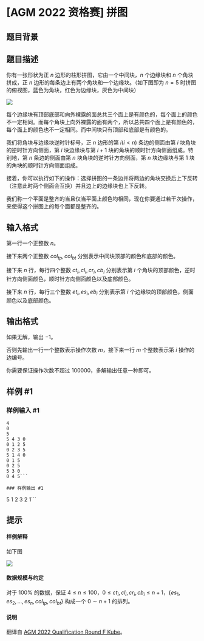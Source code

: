 # [AGM 2022 资格赛] 拼图

## 题目背景



## 题目描述

你有一张形状为正 $n$ 边形的柱形拼图，它由一个中间块，$n$ 个边缘块和 $n$ 个角块拼成，正 $n$ 边形的每条边上有两个角块和一个边缘块。（如下图即为 $n=5$ 时拼图的俯视图，蓝色为角块，红色为边缘块，灰色为中间块）

![](https://cdn.luogu.com.cn/upload/image_hosting/k83mqxkd.png)

每个边缘块有顶部底部和向外裸露的面总共三个面上是有颜色的，每个面上的颜色不一定相同。而每个角块上向外裸露的面有两个，所以总共四个面上是有颜色的，每个面上的颜色也不一定相同。而中间块只有顶部和底部是有颜色的。

我们将角块与边缘块逆时针标号，正 $n$ 边形的第 $i(i<n)$ 条边的侧面由第 $i$ 块角块的逆时针方向侧面，第 $i$ 块边缘块与第 $i+1$ 块的角块的顺时针方向侧面组成。特别地，第 $n$ 条边的侧面由第 $n$ 块角块的逆时针方向侧面，第 $n$ 块边缘块与第 $1$ 块的角块的顺时针方向侧面组成。

接着，你可以执行如下的操作：选择拼图的一条边并将两边的角块交换后上下反转（注意此时两个侧面会互换）并且边上的边缘块也上下反转。

我们称一个平面是整齐的当且仅当平面上颜色均相同，现在你要通过若干次操作，来使得这个拼图上的每个面都是整齐的。

## 输入格式

第一行一个正整数 $n$。

接下来两个正整数 $col_{tp},col_{bt}$ 分别表示中间块顶部的颜色和底部的颜色。

接下来 $n$ 行，每行四个整数 $ct_i,cl_i,cr_i,cb_i$ 分别表示第 $i$ 个角块的顶部颜色，逆时针方向侧面颜色，顺时针方向侧面颜色以及底部颜色。

接下来 $n$ 行，每行三个整数 $et_i,es_i,eb_i$ 分别表示第 $i$ 个边缘块的顶部颜色，侧面颜色以及底部颜色。




## 输出格式

如果无解，输出 $-1$。

否则先输出一行一个整数表示操作次数 $m$，接下来一行 $m$ 个整数表示第 $i$ 操作的边编号。

你需要保证操作次数不超过 $100000$，多解输出任意一种即可。

## 样例 #1

### 样例输入 #1
```
4
0
5
5 4 3 0
0 1 2 5
0 2 3 5
5 1 4 0
0 1 5
0 2 5
5 3 0
0 4 5```

### 样例输出 #1

```
5
1 2 3 2 1```

## 提示

#### 样例解释

如下图

![](https://cdn.luogu.com.cn/upload/image_hosting/958k6wj3.png)

#### 数据规模与约定

对于 $100\%$ 的数据，保证 $4\leq n \leq 100$，$0\leq ct_i,cl_i,cr_i,cb_i\leq n+1$，$\{es_1,es_2,...,es_n,col_{tp},col_{bt}\}$ 构成一个 $0\sim n+1$ 的排列。

#### 说明

翻译自 [AGM 2022 Qualification Round F Kube](https://judge.agm-contest.com/public/problems/20/text)。
